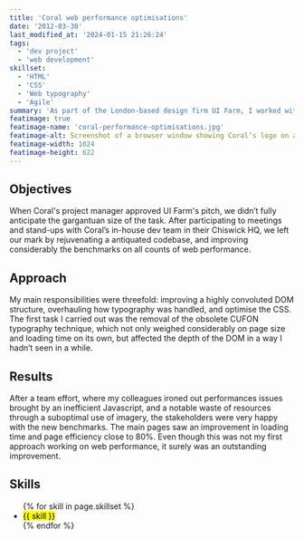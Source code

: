 ```yaml
---
title: 'Coral web performance optimisations'
date: '2012-03-30'
last_modified_at: '2024-01-15 21:26:24'
tags:
  - 'dev project'
  - 'web development'
skillset:
  - 'HTML'
  - 'CSS'
  - 'Web typography'
  - 'Agile'
summary: 'As part of the London-based design firm UI Farm, I worked with Coral to optimise their codebase, solving performance issues reported by many users.'
featimage: true
featimage-name: 'coral-performance-optimisations.jpg'
featimage-alt: Screenshot of a browser window showing Coral’s logo on a multi-colour background
featimage-width: 1024
featimage-height: 622
---
```

## Objectives

When Coral's project manager approved UI Farm's pitch, we didn’t fully anticipate the gargantuan size of the task. After participating to meetings and stand-ups with Coral’s in-house dev team in their Chiswick HQ, we left our mark by rejuvenating a antiquated codebase, and improving considerably the benchmarks on all counts of web performance.

## Approach

My main responsibilities were threefold: improving a highly convoluted DOM structure, overhauling how typography was handled, and optimise the CSS. The first task I carried out was the removal of the obsolete CUFON typography technique, which not only weighed considerably on page size and loading time on its own, but affected the depth of the DOM in a way I hadn’t seen in a while.

## Results

After a team effort, where my colleagues ironed out performances issues brought by an inefficient Javascript, and a notable waste of resources through a suboptimal use of imagery, the stakeholders were very happy with the new benchmarks. The main pages saw an improvement in loading time and page efficiency close to 80%. Even though this was not my first approach working on web performance, it surely was an outstanding improvement.

## Skills

<ul class="list-inline">
  {% for skill in page.skillset %}
  <li><mark>{{ skill }}</mark></li>
  {% endfor %}
</ul>